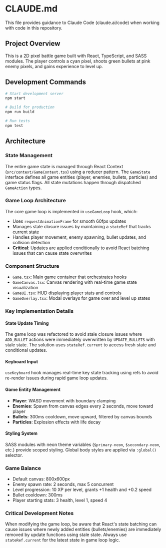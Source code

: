 # CLAUDE.md

This file provides guidance to Claude Code (claude.ai/code) when working with code in this repository.

## Project Overview

This is a 2D pixel battle game built with React, TypeScript, and SASS modules. The player controls a cyan pixel, shoots green bullets at pink enemy pixels, and gains experience to level up.

## Development Commands

```bash
# Start development server
npm start

# Build for production
npm run build

# Run tests
npm test
```

## Architecture

### State Management
The entire game state is managed through React Context (`src/context/GameContext.tsx`) using a reducer pattern. The `GameState` interface defines all game entities (player, enemies, bullets, particles) and game status flags. All state mutations happen through dispatched `GameAction` types.

### Game Loop Architecture
The core game loop is implemented in `useGameLoop` hook, which:
- Uses `requestAnimationFrame` for smooth 60fps updates
- Manages stale closure issues by maintaining a `stateRef` that tracks current state
- Handles player movement, enemy spawning, bullet updates, and collision detection
- **Critical**: Updates are applied conditionally to avoid React batching issues that can cause state overwrites

### Component Structure
- `Game.tsx`: Main game container that orchestrates hooks
- `GameCanvas.tsx`: Canvas rendering with real-time game state visualization
- `GameUI.tsx`: HUD displaying player stats and controls
- `GameOverlay.tsx`: Modal overlays for game over and level up states

### Key Implementation Details

#### State Update Timing
The game loop was refactored to avoid stale closure issues where `ADD_BULLET` actions were immediately overwritten by `UPDATE_BULLETS` with stale state. The solution uses `stateRef.current` to access fresh state and conditional updates.

#### Keyboard Input
`useKeyboard` hook manages real-time key state tracking using refs to avoid re-render issues during rapid game loop updates.

#### Game Entity Management
- **Player**: WASD movement with boundary clamping
- **Enemies**: Spawn from canvas edges every 2 seconds, move toward player
- **Bullets**: 300ms cooldown, move upward, filtered by canvas bounds
- **Particles**: Explosion effects with life decay

#### Styling System
SASS modules with neon theme variables (`$primary-neon`, `$secondary-neon`, etc.) provide scoped styling. Global body styles are applied via `:global()` selector.

### Game Balance
- Default canvas: 800x600px
- Enemy spawn rate: 2 seconds, max 5 concurrent
- Level progression: 10 XP per level, grants +1 health and +0.2 speed
- Bullet cooldown: 300ms
- Player starting stats: 3 health, level 1, speed 4

### Critical Development Notes
When modifying the game loop, be aware that React's state batching can cause issues where newly added entities (bullets/enemies) are immediately removed by update functions using stale state. Always use `stateRef.current` for the latest state in game loop logic.